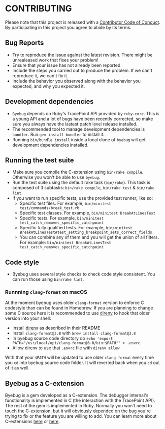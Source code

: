 # CONTRIBUTING

Please note that this project is released with a [Contributor Code of
Conduct](code_of_conduct.md). By participating in this project you agree to
abide by its terms.

## Bug Reports

* Try to reproduce the issue against the latest revision. There might be
  unrealeased work that fixes your problem!
* Ensure that your issue has not already been reported.
* Include the steps you carried out to produce the problem. If we can't
  reproduce it, we can't fix it.
* Include the behavior you observed along with the behavior you expected,
  and why you expected it.

## Development dependencies

* `Byebug` depends on Ruby's TracePoint API provided by `ruby-core`. This is a
  young API and a lot of bugs have been recently corrected, so make sure you
  always have the lastest patch level release installed.
* The recommended tool to manage development dependencies is `bundler`. Run
  `gem install bundler` to install it.
* Running `bin/bundle install` inside a local clone of `byebug` will get
  development dependencies installed.

## Running the test suite

* Make sure you compile the C-extension using `bin/rake compile`.
  Otherwise you won't be able to use `byebug`.
* Run the test suite using the default rake task (`bin/rake`). This task is
  composed of 3 subtasks: `bin/rake compile`, `bin/rake test` & `bin/rake lint`.
* If you want to run specific tests, use the provided test runner, like so:
  * Specific test files. For example, `bin/minitest test/commands/break_test.rb`
  * Specific test classes. For example, `bin/minitest BreakAtLinesTest`
  * Specific tests. For example,
    `bin/minitest test_catch_removes_specific_catchpoint`
  * Specific fully qualified tests. For example,
    `bin/minitest BreakAtLinesTest#test_setting_breakpoint_sets_correct_fields`
  * You can combine any of them and you will get the union of all filters. For
    example: `bin/minitest BreakAtLinesTest
    test_catch_removes_specific_catchpoint`

## Code style

* Byebug uses several style checks to check code style consistent. You can run
  those using `bin/rake lint`.

### Runnning `clang-format` on macOS

At the moment byebug uses older `clang-format` version to enforce C codestyle than
can be found in Homebrew. If you are planning to change some C source here it is
recommended to use [direnv][] to hook that older version into your shell:

* Install [direnv][] as described in their README
* Install `clang-format@3.8` with `brew install clang-format@3.8`
* In byebug source code directory do `echo 'export PATH="/usr/local/opt/clang-format@3.8/bin:$PATH"' > .envrc`
* Allow direnv to use that `.envrc` file with `direnv allow`

With that your `$PATH` will be updated to use older `clang-format` every time you `cd`
into byebug source code folder. It will reverted back when you `cd` out of it as well.

[direnv]: https://github.com/direnv/direnv/

## Byebug as a C-extension

Byebug is a gem developed as a C-extension. The debugger internal's
functionality is implemented in C (the interaction with the TracePoint API).
The rest of the gem is implemented in Ruby. Normally you won't need to touch
the C-extension, but it will obviously depended on the bug you're trying to fix
or the feature you are willing to add. You can learn more about C-extensions
[here](http://tenderlovemaking.com/2009/12/18/writing-ruby-c-extensions-part-1.html)
or
[here](http://tenderlovemaking.com/2010/12/11/writing-ruby-c-extensions-part-2.html).

